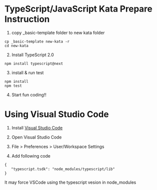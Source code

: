 TypeScript/JavaScript Kata Prepare Instruction
================

1. copy _basic-template folder to new kata folder

```
cp _basic-template new-kata -r
cd new-kata
``` 

2. Install TypeScript 2.0

```
npm install typescript@next
```

3. install & run test

```
npm install
npm test
```

4. Start fun coding!!

Using Visual Studio Code
================

1. Install [Visual Studio Code](https://code.visualstudio.com/)

2. Open Visual Studio Code

3. File > Preferences > User/Workspace Settings

4. Add following code

```
{
   "typescript.tsdk": "node_modules/typescript/lib"
}
```

It may force VSCode using the typescript vesion in node_modules